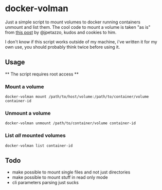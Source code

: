 docker-volman
=============

Just a simple script to mount volumes to docker running containers unmount and list them.
The cool code to mount a volume is taken "as is" from [this post](https://jpetazzo.github.io/2015/01/13/docker-mount-dynamic-volumes/) by @jpetazzo, kudos and cookies to him.

I don't know if this script works outside of my machine, i've written it for my own use, you should probably think twice before using it.

Usage
-----

** The script requires root access **

### Mount a volume

`docker-volman mount /path/to/host/volume:/path/to/container/volume container-id`

### Unmount a volume

`docker-volman unmount /path/to/container/volume container-id`

### List _all_ mounted volumes

`docker-volman list container-id`

Todo
----

* make possible to mount single files and not just directories
* make possible to mount stuff in read only mode
* cli parameters parsing just sucks